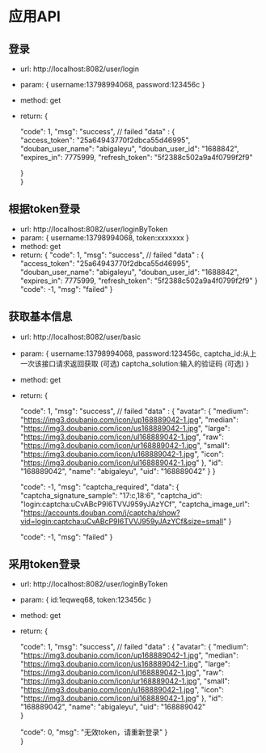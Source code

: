 
# 应用API

## 登录

- url:  http://localhost:8082/user/login
- param: {
  username:13798994068,
  password:123456c
}
- method: get
- return: {
    <!--  失败：0  成功：1 -->
    "code": 1, 
    "msg": "success", // failed
    "data" : {  
        "access_token": "25a64943770f2dbca55d46995",
        "douban_user_name": "abigaleyu",
        "douban_user_id": "1688842",
        "expires_in": 7775999,
        "refresh_token": "5f2388c502a9a4f0799f2f9"
      
    }  
	} 


## 根据token登录

- url:  http://localhost:8082/user/loginByToken
- param: {
  username:13798994068,
  token:xxxxxxx
}
- method: get
- return: {
    <!--  失败：0  成功：1 -->
    "code": 1, 
    "msg": "success", // failed
    "data" : {  
      <!-- 成功：1  -->
      "access_token": "25a64943770f2dbca55d46995",
      "douban_user_name": "abigaleyu",
      "douban_user_id": "1688842",
      "expires_in": 7775999,
      "refresh_token": "5f2388c502a9a4f0799f2f9"
    }  
    <!-- 失败 0 -->
    "code": -1,
    "msg": "failed"
	} 

## 获取基本信息

- url:  http://localhost:8082/user/basic
- param: {
  username:13798994068,
  password:123456c,
  captcha_id:从上一次该接口请求返回获取 (可选)
  captcha_solution:输入的验证码 (可选)
}
- method: get
- return: {
    <!-- 成功：1  --> 
    "code": 1, 
    "msg": "success", // failed
    "data" : { 
      "avatar": {
          "medium": "https://img3.doubanio.com/icon/up168889042-1.jpg",
          "median": "https://img3.doubanio.com/icon/us168889042-1.jpg",
          "large": "https://img3.doubanio.com/icon/ul168889042-1.jpg",
          "raw": "https://img3.doubanio.com/icon/ur168889042-1.jpg",
          "small": "https://img3.doubanio.com/icon/u168889042-1.jpg",
          "icon": "https://img3.doubanio.com/icon/ui168889042-1.jpg"
        },
        "id": "168889042",
        "name": "abigaleyu",
        "uid": "168889042"
      }
    } 

    <!-- 需要验证码 -1 -->
    "code": -1,
    "msg": "captcha_required",
    "data": {
      "captcha_signature_sample": "17:c,18:6",
      "captcha_id": "login:captcha:uCvABcP9I6TVVJ959yJAzYCf",
      "captcha_image_url": "https://accounts.douban.com/j/captcha/show?vid=login:captcha:uCvABcP9I6TVVJ959yJAzYCf&size=small"
    }
    
    <!-- 失败 0 -->
    "code": -1,
    "msg": "failed" 
	} 

## 采用token登录

- url:  http://localhost:8082/user/loginByToken
- param: {
  id:1eqweq68,
  token:123456c
}
- method: get
- return: {
    <!-- 成功：1  --> 
    "code": 1, 
    "msg": "success", // failed
    "data" : { 
        "avatar": {
        "medium": "https://img3.doubanio.com/icon/up168889042-1.jpg",
        "median": "https://img3.doubanio.com/icon/us168889042-1.jpg",
        "large": "https://img3.doubanio.com/icon/ul168889042-1.jpg",
        "raw": "https://img3.doubanio.com/icon/ur168889042-1.jpg",
        "small": "https://img3.doubanio.com/icon/u168889042-1.jpg",
        "icon": "https://img3.doubanio.com/icon/ui168889042-1.jpg"
      },
      "id": "168889042",
      "name": "abigaleyu",
      "uid": "168889042"   
    } 
      
    <!-- 失败 0 -->
    "code": 0,
    "msg": "无效token，请重新登录"
    }  
	} 
